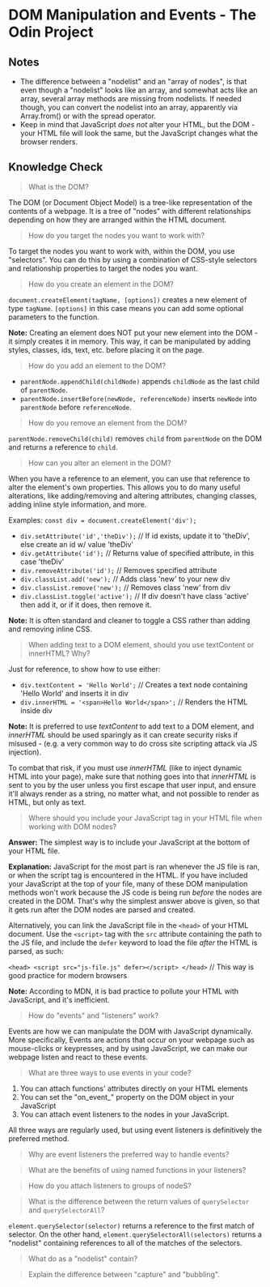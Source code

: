 # DOM Manipulation and Events - The Odin Project

## Notes
- The difference between a "nodelist" and an "array of nodes", is that even though a "nodelist" looks like an array, and somewhat acts like an array, several array methods are missing from nodelists. If needed though, you can convert the nodelist into an array, apparently via Array.from() or with the spread operator.
- Keep in mind that JavaScript *does not* alter your HTML, but the DOM - your HTML file will look the same, but the JavaScript changes what the browser renders.

## Knowledge Check
> What is the DOM?

The DOM (or Document Object Model) is a tree-like representation of the contents of a webpage. It is a tree of "nodes" with different relationships depending on how they are arranged within the HTML document.

> How do you target the nodes you want to work with?

To target the nodes you want to work with, within the DOM, you use "selectors". You can do this by using a combination of CSS-style selectors and relationship properties to target the nodes you want.

> How do you create an element in the DOM?

`document.createElement(tagName, [options])` creates a new element of type `tagName`. `[options]` in this case means you can add some optional parameters to the function.

**Note:** Creating an element does NOT put your new element into the DOM - it simply creates it in memory. This way, it can be manipulated by adding styles, classes, ids, text, etc. before placing it on the page.

> How do you add an element to the DOM?

- `parentNode.appendChild(childNode)` appends `childNode` as the last child of `parentNode`.
- `parentNode.insertBefore(newNode, referenceNode)` inserts `newNode` into `parentNode` before `referenceNode`.

> How do you remove an element from the DOM?

`parentNode.removeChild(child)` removes `child` from `parentNode` on the DOM and returns a reference to `child`.

> How can you alter an element in the DOM?

When you have a reference to an element, you can use that reference to alter the element's own properties. This allows you to do many useful alterations, like adding/removing and altering attributes, changing classes, adding inline style information, and more.

Examples:
`const div = document.createElement('div');`
- `div.setAttribute('id','theDiv');` // If id exists, update it to 'theDiv', else create an id w/ value 'theDiv'
- `div.getAttribute('id');` // Returns value of specified attribute, in this case 'theDiv'
- `div.removeAttribute('id');` // Removes specified attribute
- `div.classList.add('new');` // Adds class 'new' to your new div
- `div.classList.remove('new');` // Removes class 'new' from div
- `div.classList.toggle('active');` // If div doesn't have class 'active' then add it, or if it does, then remove it.

**Note:** It is often standard and cleaner to toggle a CSS rather than adding and removing inline CSS.

> When adding text to a DOM element, should you use textContent or innerHTML? Why?

Just for reference, to show how to use either:
- `div.textContent = 'Hello World';` // Creates a text node containing 'Hello World' and inserts it in div
- `div.innerHTML = '<span>Hello World</span>';` // Renders the HTML inside div

**Note:** It is preferred to use *textContent* to add text to a DOM element, and *innerHTML* should be used sparingly as it can create security risks if misused - (e.g. a very common way to do cross site scripting attack via JS injection).

To combat that risk, if you must use *innerHTML* (like to inject dynamic HTML into your page), make sure that nothing goes into that *innerHTML* is sent to you by the user unless you first escape that user input, and ensure it'll always render as a string, no matter what, and not possible to render as HTML, but only as text.

> Where should you include your JavaScript tag in your HTML file when working with DOM nodes?

**Answer:** The simplest way is to include your JavaScript at the bottom of your HTML file.

**Explanation:** JavaScript for the most part is ran whenever the JS file is ran, or when the script tag is encountered in the HTML. If you have included your JavaScript at the top of your file, many of these DOM manipulation methods won't work because the JS code is being run *before* the nodes are created in the DOM. That's why the simplest answer above is given, so that it gets run after the DOM nodes are parsed and created.

Alternatively, you can link the JavaScript file in the `<head>` of your HTML document. Use the `<script>` tag with the `src` attribute containing the path to the JS file, and include the `defer` keyword to load the file *after* the HTML is parsed, as such:

`<head> <script src="js-file.js" defer></script> </head>` // This way is good practice for modern browsers

**Note:** According to MDN, it is bad practice to pollute your HTML with JavaScript, and it's inefficient.

> How do "events" and "listeners" work?

Events are how we can manipulate the DOM with JavaScript dynamically. More specifically, Events are actions that occur on your webpage such as mouse-clicks or keypresses, and by using JavaScript, we can make our webpage listen and react to these events.

> What are three ways to use events in your code?

1. You can attach functions' attributes directly on your HTML elements
2. You can set the "on_event_" property on the DOM object in your JavaScript
3. You can attach event listeners to the nodes in your JavaScript.

All three ways are regularly used, but using event listeners is definitively the preferred method.

> Why are event listeners the preferred way to handle events?

> What are the benefits of using named functions in your listeners?

> How do you attach listeners to groups of nodeS?

> What is the difference between the return values of `querySelector` and `querySelectorAll`?

`element.querySelector(selector)` returns a reference to the first match of selector. On the other hand, `element.querySelectorAll(selectors)` returns a "nodelist" containing references to all of the matches of the selectors.

> What do as a "nodelist" contain?

> Explain the difference between "capture" and "bubbling".